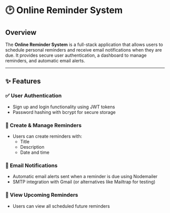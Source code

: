 # 🕑 Online Reminder System

## Overview

The **Online Reminder System** is a full-stack application that allows users to schedule personal reminders and receive email notifications when they are due. It provides secure user authentication, a dashboard to manage reminders, and automatic email alerts.

---

## ✨ Features

### ✅ User Authentication
- Sign up and login functionality using JWT tokens
- Password hashing with bcrypt for secure storage

### 📝 Create & Manage Reminders
- Users can create reminders with:
  - Title
  - Description
  - Date and time

### 🔔 Email Notifications
- Automatic email alerts sent when a reminder is due using Nodemailer
- SMTP integration with Gmail (or alternatives like Mailtrap for testing)

### 📅 View Upcoming Reminders
- Users can view all scheduled future reminders

